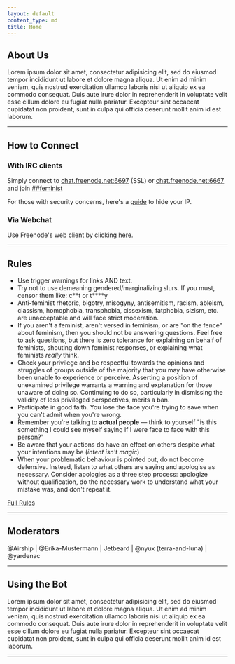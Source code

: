 ```yaml
---
layout: default
content_type: md
title: Home
---
```


## About Us
Lorem ipsum dolor sit amet, consectetur adipisicing elit, sed do eiusmod tempor incididunt ut labore et dolore magna aliqua. Ut enim ad minim veniam, quis nostrud exercitation ullamco laboris nisi ut aliquip ex ea commodo consequat. Duis aute irure dolor in reprehenderit in voluptate velit esse cillum dolore eu fugiat nulla pariatur. Excepteur sint occaecat cupidatat non proident, sunt in culpa qui officia deserunt mollit anim id est laborum.

***

## How to Connect
### With IRC clients 
Simply connect to [chat.freenode.net:6697](ircs://chat.freenode.net:6697/%23%23feminist) (SSL) or [chat.freenode.net:6667](irc://chat.freenode.net:6667/%23%23feminist) and join [##feminist](ircs://chat.freenode.net:6697/%23%23feminist)

For those with security concerns, here's a [guide](#) to hide your IP.

### Via Webchat
Use Freenode's web client by clicking [here](http://webchat.freenode.net/?channels=%23automatron&uio=Mj10cnVlJjQ9dHJ1ZSY5PXRydWUmMTE9MjQ2JjEyPXRydWUb2).

***

## Rules
* Use trigger warnings for links AND text.
* Try not to use demeaning gendered/marginalizing slurs. If you must, censor them like: c\*\*t or t\*\*\*\*y
* Anti-feminist rhetoric, bigotry, misogyny, antisemitism, racism, ableism, classism, homophobia, transphobia, cissexism, fatphobia, sizism, etc. are unacceptable and will face strict moderation.
* If you aren't a feminist, aren't versed in feminism, or are "on the fence" about feminism, then you should not be answering questions. Feel free to ask questions, but there is zero tolerance for explaining on behalf of feminists, shouting down feminist responses, or explaining what feminists _really_ think.
* Check your privilege and be respectful towards the opinions and struggles of groups outside of the majority that you may have otherwise been unable to experience or perceive. Asserting a position of unexamined privilege  warrants a warning and explanation for those unaware of doing so. Continuing to do so, particularly in dismissing the validity of less privileged perspectives, merits a ban.
* Participate in good faith. You lose the face you're trying to save when you can't admit when you're wrong.
* Remember you're talking to **actual people** &mdash; think to yourself "is this something I could see myself saying if I were face to face with this person?"
* Be aware that your actions do have an effect on others despite what your intentions may be (_intent isn't magic_)
* When your problematic behaviour is pointed out, do not become defensive. Instead, listen to what others are saying and apologise as necessary. Consider apologies as a three step process: apologize without qualification, do the necessary work to understand what your mistake was, and don't repeat it.

[Full Rules](https://github.com/freenode-feminists/freenode-feminists.github.com/wiki/Rules)

***

## Moderators
 @Airship | @Erika-Mustermann | Jetbeard | @nyux (terra-and-luna) | @yardenac

 ***

## Using the Bot
Lorem ipsum dolor sit amet, consectetur adipisicing elit, sed do eiusmod tempor incididunt ut labore et dolore magna aliqua. Ut enim ad minim veniam, quis nostrud exercitation ullamco laboris nisi ut aliquip ex ea commodo consequat. Duis aute irure dolor in reprehenderit in voluptate velit esse cillum dolore eu fugiat nulla pariatur. Excepteur sint occaecat cupidatat non proident, sunt in culpa qui officia deserunt mollit anim id est laborum.

***
